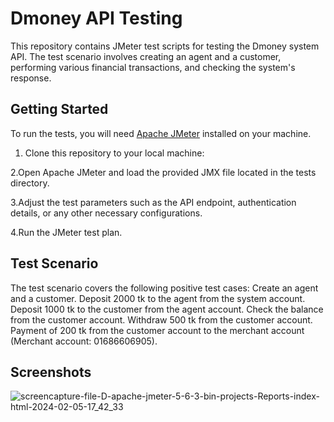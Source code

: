 # Dmoney API Testing

This repository contains JMeter test scripts for testing the Dmoney system API. The test scenario involves creating an agent and a customer, performing various financial transactions, and checking the system's response.

## Getting Started

To run the tests, you will need [Apache JMeter](https://jmeter.apache.org/) installed on your machine.

1. Clone this repository to your local machine:

2.Open Apache JMeter and load the provided JMX file located in the tests directory.

3.Adjust the test parameters such as the API endpoint, authentication details, or any other necessary configurations.

4.Run the JMeter test plan.


## Test Scenario
The test scenario covers the following positive test cases:
  Create an agent and a customer.
  Deposit 2000 tk to the agent from the system account.
  Deposit 1000 tk to the customer from the agent account.
  Check the balance from the customer account.
  Withdraw 500 tk from the customer account.
  Payment of 200 tk from the customer account to the merchant account (Merchant account: 01686606905).

## Screenshots
![screencapture-file-D-apache-jmeter-5-6-3-bin-projects-Reports-index-html-2024-02-05-17_42_33](https://github.com/iamsafridi/demo-transaction-api-jmeter/assets/82276738/2ff0d35e-2242-4c63-bc95-5c4aa65d794a)


